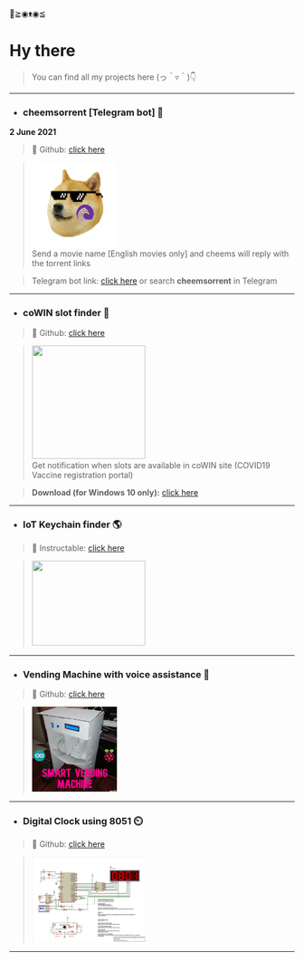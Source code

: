  👋≧◉ᴥ◉≦
# Hy there
> You can find all my projects here (っ＾▿＾)👇

---
* ### cheemsorrent [Telegram bot] 🤖
**2 June 2021**

> 📮 Github: [click here](https://github.com/ashvnv/cheemsorrent)

> <img src="https://raw.githubusercontent.com/ashvnv/cheemsorrent/main/temp/cheemspic.png" width="150" height="150"><br>
> Send a movie name [English movies only] and cheems will reply with the torrent links<br>

> Telegram bot link: [click here](https://t.me/cheemsorrent_bot) or search **cheemsorrent** in Telegram

---
* ### coWIN slot finder 💉

> 📮 Github: [click here](https://github.com/ashvnv/Co-Win-Notifier)

> <img src="https://raw.githubusercontent.com/ashvnv/Co-Win-Notifier/master/Pics/mainwin.png" width="200" height="200"><br>
> Get notification when slots are available in coWIN site (COVID19 Vaccine registration portal)

> **Download (for Windows 10 only):** [click here](https://bit.ly/CoWinNotifier)

---
* ### IoT Keychain finder 🌎

> 📘 Instructable: [click here](https://www.instructables.com/IoT-Keychain-Finder-Using-ESP8266-01/)

> <img src="https://content.instructables.com/ORIG/FWG/M7Z7/KI4KAYU8/FWGM7Z7KI4KAYU8.png?auto=webp&frame=1&width=1024&height=1024&fit=bounds&md=8e5ae5bb37ba3cff0ac66720a369747b" width="200" height="150"><br>

---
* ### Vending Machine with voice assistance 🎤

> 📮 Github: [click here](https://github.com/ashvnv/smart-vending-machine)

> <img src="https://raw.githubusercontent.com/ashvnv/smart-vending-machine/main/temp/IMG_20210517_205744.png" width="150" height="150"><br>

---
* ### Digital Clock using 8051 ⏲️

> 📮 Github: [click here](https://github.com/ashvnv/8051-digitalclock-rtc)

> <img src="https://raw.githubusercontent.com/ashvnv/8051-digitalclock-rtc/main/temp/Proteus%20sim.PNG" width="200" height="150"><br>

---

